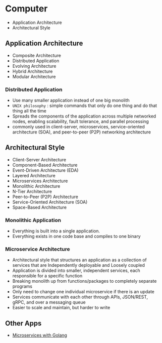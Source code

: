 # Computer
- Application Architecture
- Architectural Style

## Application Architecture
- Composite Architecture 
- Distributed Application
- Evolving Architecture 
- Hybrid Architecture 
- Modular Architecture

### Distributed Application
- Use many smaller application instead of one big monolith
- `UNIX philosophy` : simple commands that only do one thing and do that thing all the time
- Spreads the components of the application across multiple networked nodes, enabling scalability, fault tolerance, and parallel processing
- commonly used in client-server, microservices, service-oriented architecture (SOA), and peer-to-peer (P2P) networking architecture

## Architectural Style
- Client-Server Architecture 
- Component-Based Architecture 
- Event-Driven Architecture (EDA)
- Layered Architecture 
- Microservices Architecture 
- Monolithic Architecture 
- N-Tier Architecture 
- Peer-to-Peer (P2P) Architecture 
- Service-Oriented Architecture (SOA)
- Space-Based Architecture

### Monolithic Application
- Everything is built into a single application.
- Everything exists in one code base and compiles to one binary

### Microservice Architecture
- Architectural style that structures an application as a collection of services that are Independently deployable and Loosely coupled
- Application is divided into smaller, independent services, each responsible for a specific function
- Breaking monolith up from functions/packages to completely separate programs
- Only need to change one individual microservice if there is an update
- Services communicate with each other through APIs, JSON/REST, gRPC, and over a messaging queue
- Easier to scale and maintain, but harder to write

## Other Apps
- [Microservices with Golang](https://github.com/HidayatRivai2020/Golang_Microservice)
